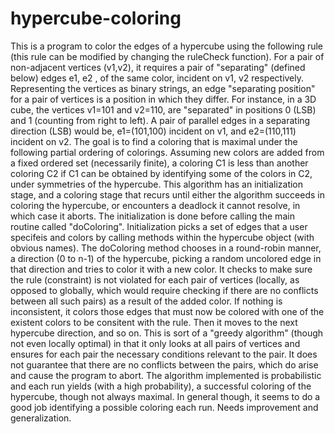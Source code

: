 hypercube-coloring
==================

This is a program to color the edges of a hypercube using the following rule (this rule can be modified by changing the ruleCheck function).  For a pair of non-adjacent vertices (v1,v2), it requires a  pair of "separating" (defined below) edges e1, e2 , of the same color, incident on v1, v2 respectively. Representing the vertices as binary strings, an edge  "separating position" for a pair of vertices is a position in which they differ. For instance, in a 3D cube, the vertices  v1=101 and v2=110,  are  "separated" in  positions 0 (LSB) and 1 (counting from right to left). A pair of parallel edges in a separating direction (LSB) would be, e1=(101,100)  incident on v1, and e2=(110,111) incident  on v2. The goal is to find a coloring that is maximal under the following  partial ordering of colorings. Assuming new colors are added from a fixed ordered set (necessarily finite), a coloring C1 is less than another coloring C2 if C1 can be obtained by identifying some of the colors in C2,  under symmetries of the hypercube. This algorithm has an initialization stage, and a coloring stage that recurs until either the algorithm succeeds in coloring the hypercube, or encounters a deadlock it cannot resolve, in which case it aborts. The initialization is done before calling the main routine called "doColoring".  Initialization picks a set of edges that a user specifeis and colors by calling methods within the hypercube object (with obvious names). The doColoring method chooses in a round-robin manner, a direction (0 to n-1) of the hypercube, picking a random uncolored edge in that direction and tries to color it with a new color. It checks to make sure the rule (constraint) is not violated  for each pair of vertices (locally, as opposed to globally, which would require checking if there are no conflicts between all such pairs) as a result of the added color. If nothing is inconsistent, it colors  those edges that must now be colored with one of the existent colors to be consitent with the rule. Then it moves to the next hypercube direction, and so on.  This is sort of a "greedy algorithm" (though not even locally optimal) in that it only looks at all pairs of vertices and ensures for each pair  the necessary conditions relevant to the pair. It does not guarantee that there are no conflicts between the pairs, which do arise and cause the program to abort. The algorithm implemented is probabilistic and each run yields (with a high probability), a successful coloring of the hypercube, though not always maximal. In general though, it seems to do a good job identifying a possible coloring each run. Needs improvement and generalization.

